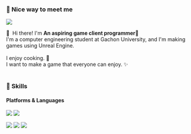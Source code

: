 
### 🤞 Nice way to meet me
<p>
  <a href="mailto:iscowkite@gmail.com" target="_blank"><img src="https://img.shields.io/badge/ogoo0608@gmail.com-EA4335?style=flat-square&logo=Gmail&logoColor=white"/></a>
</p>

<p>
  👋&nbsp; Hi there! I'm <b>An aspiring game client programmer</b>🚀<br/>
  I'm a computer engineering student at Gachon University, and I'm making games using Unreal Engine.<br/>
  <br/>
  I enjoy cooking. 🍳 <br/>
  I want to make a game that everyone can enjoy. ✨ <br/><br/>
</p>


### 💪 Skills
#### Platforms & Languages
<p>
  <img src="https://img.shields.io/badge/Unity-FFFFFF?style=flat-square&logo=Unity&logoColor=black"/>
  <img src="https://img.shields.io/badge/UnrealEngine-0E1128?style=flat-square&logo=UnrealEngine&logoColor=black"/>
</p>
<p>
  <img src="https://img.shields.io/badge/C-A8B9CC?style=flat-square&logo=C&logoColor=black"/> 
  <img src="https://img.shields.io/badge/C++-3178C6?style=flat-square&logo=C++&logoColor=black"/>
  <img src="https://img.shields.io/badge/CSharp-239120?style=flat-square&logo=CSharp&logoColor=black"/>
</p>
